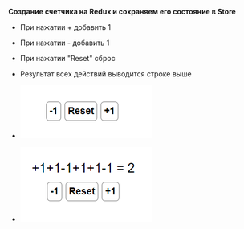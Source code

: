 **Создание счетчика на Redux и сохраняем его состояние в Store**
* При нажатии + добавить 1
* При нажатии - добавить 1
* При нажатии "Reset" сброс
* Результат всех действий выводится строке выше


* ![alt text](img/1.PNG)
* ![alt text](img/2.PNG)